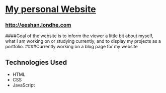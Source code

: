 # [My personal Website](http://eeshan.londhe.com)
### http://eeshan.londhe.com

####Goal of the website is to inform the viewer a little bit about myself, what I am working on or studying currently, and to display my projects as a portfolio.
####Currently working on a blog page for my website

## Technologies Used

- HTML
- CSS
- JavaScript
